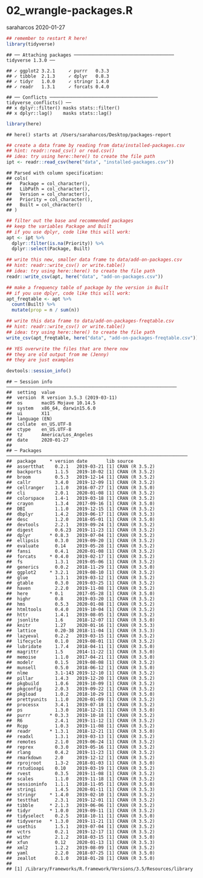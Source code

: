 02\_wrangle-packages.R
================
saraharcos
2020-01-27

``` r
## remember to restart R here!
library(tidyverse)
```

    ## ── Attaching packages ───────────────────────────────────── tidyverse 1.3.0 ──

    ## ✓ ggplot2 3.2.1     ✓ purrr   0.3.3
    ## ✓ tibble  2.1.3     ✓ dplyr   0.8.3
    ## ✓ tidyr   1.0.0     ✓ stringr 1.4.0
    ## ✓ readr   1.3.1     ✓ forcats 0.4.0

    ## ── Conflicts ──────────────────────────────────────── tidyverse_conflicts() ──
    ## x dplyr::filter() masks stats::filter()
    ## x dplyr::lag()    masks stats::lag()

``` r
library(here)
```

    ## here() starts at /Users/saraharcos/Desktop/packages-report

``` r
## create a data frame by reading from data/installed-packages.csv
## hint: readr::read_csv() or read.csv()
## idea: try using here::here() to create the file path
ipt <- readr::read_csv(here("data", "installed-packages.csv"))
```

    ## Parsed with column specification:
    ## cols(
    ##   Package = col_character(),
    ##   LibPath = col_character(),
    ##   Version = col_character(),
    ##   Priority = col_character(),
    ##   Built = col_character()
    ## )

``` r
## filter out the base and recommended packages
## keep the variables Package and Built
## if you use dplyr, code like this will work:
apt <- ipt %>%
  dplyr::filter(is.na(Priority)) %>%
  dplyr::select(Package, Built)

## write this new, smaller data frame to data/add-on-packages.csv
## hint: readr::write_csv() or write.table()
## idea: try using here::here() to create the file path
readr::write_csv(apt, here("data", "add-on-packages.csv"))

## make a frequency table of package by the version in Built
## if you use dplyr, code like this will work:
apt_freqtable <- apt %>%
  count(Built) %>%
  mutate(prop = n / sum(n))

## write this data frame to data/add-on-packages-freqtable.csv
## hint: readr::write_csv() or write.table()
## idea: try using here::here() to create the file path
write_csv(apt_freqtable, here("data", "add-on-packages-freqtable.csv"))

## YES overwrite the files that are there now
## they are old output from me (Jenny)
## they are just examples

devtools::session_info()
```

    ## ─ Session info ───────────────────────────────────────────────────────────────
    ##  setting  value                       
    ##  version  R version 3.5.3 (2019-03-11)
    ##  os       macOS Mojave 10.14.5        
    ##  system   x86_64, darwin15.6.0        
    ##  ui       X11                         
    ##  language (EN)                        
    ##  collate  en_US.UTF-8                 
    ##  ctype    en_US.UTF-8                 
    ##  tz       America/Los_Angeles         
    ##  date     2020-01-27                  
    ## 
    ## ─ Packages ───────────────────────────────────────────────────────────────────
    ##  package     * version date       lib source        
    ##  assertthat    0.2.1   2019-03-21 [1] CRAN (R 3.5.2)
    ##  backports     1.1.5   2019-10-02 [1] CRAN (R 3.5.2)
    ##  broom         0.5.3   2019-12-14 [1] CRAN (R 3.5.2)
    ##  callr         3.4.0   2019-12-09 [1] CRAN (R 3.5.2)
    ##  cellranger    1.1.0   2016-07-27 [1] CRAN (R 3.5.0)
    ##  cli           2.0.1   2020-01-08 [1] CRAN (R 3.5.2)
    ##  colorspace    1.4-1   2019-03-18 [1] CRAN (R 3.5.2)
    ##  crayon        1.3.4   2017-09-16 [1] CRAN (R 3.5.0)
    ##  DBI           1.1.0   2019-12-15 [1] CRAN (R 3.5.2)
    ##  dbplyr        1.4.2   2019-06-17 [1] CRAN (R 3.5.3)
    ##  desc          1.2.0   2018-05-01 [1] CRAN (R 3.5.0)
    ##  devtools      2.2.1   2019-09-24 [1] CRAN (R 3.5.2)
    ##  digest        0.6.23  2019-11-23 [1] CRAN (R 3.5.2)
    ##  dplyr       * 0.8.3   2019-07-04 [1] CRAN (R 3.5.2)
    ##  ellipsis      0.3.0   2019-09-20 [1] CRAN (R 3.5.2)
    ##  evaluate      0.14    2019-05-28 [1] CRAN (R 3.5.2)
    ##  fansi         0.4.1   2020-01-08 [1] CRAN (R 3.5.2)
    ##  forcats     * 0.4.0   2019-02-17 [1] CRAN (R 3.5.2)
    ##  fs            1.3.1   2019-05-06 [1] CRAN (R 3.5.2)
    ##  generics      0.0.2   2018-11-29 [1] CRAN (R 3.5.0)
    ##  ggplot2     * 3.2.1   2019-08-10 [1] CRAN (R 3.5.2)
    ##  glue          1.3.1   2019-03-12 [1] CRAN (R 3.5.2)
    ##  gtable        0.3.0   2019-03-25 [1] CRAN (R 3.5.2)
    ##  haven         2.2.0   2019-11-08 [1] CRAN (R 3.5.2)
    ##  here        * 0.1     2017-05-28 [1] CRAN (R 3.5.0)
    ##  highr         0.8     2019-03-20 [1] CRAN (R 3.5.2)
    ##  hms           0.5.3   2020-01-08 [1] CRAN (R 3.5.2)
    ##  htmltools     0.4.0   2019-10-04 [1] CRAN (R 3.5.2)
    ##  httr          1.4.1   2019-08-05 [1] CRAN (R 3.5.2)
    ##  jsonlite      1.6     2018-12-07 [1] CRAN (R 3.5.0)
    ##  knitr         1.27    2020-01-16 [1] CRAN (R 3.5.3)
    ##  lattice       0.20-38 2018-11-04 [1] CRAN (R 3.5.3)
    ##  lazyeval      0.2.2   2019-03-15 [1] CRAN (R 3.5.2)
    ##  lifecycle     0.1.0   2019-08-01 [1] CRAN (R 3.5.2)
    ##  lubridate     1.7.4   2018-04-11 [1] CRAN (R 3.5.0)
    ##  magrittr      1.5     2014-11-22 [1] CRAN (R 3.5.0)
    ##  memoise       1.1.0   2017-04-21 [1] CRAN (R 3.5.0)
    ##  modelr        0.1.5   2019-08-08 [1] CRAN (R 3.5.2)
    ##  munsell       0.5.0   2018-06-12 [1] CRAN (R 3.5.0)
    ##  nlme          3.1-143 2019-12-10 [1] CRAN (R 3.5.2)
    ##  pillar        1.4.3   2019-12-20 [1] CRAN (R 3.5.2)
    ##  pkgbuild      1.0.6   2019-10-09 [1] CRAN (R 3.5.2)
    ##  pkgconfig     2.0.3   2019-09-22 [1] CRAN (R 3.5.2)
    ##  pkgload       1.0.2   2018-10-29 [1] CRAN (R 3.5.0)
    ##  prettyunits   1.1.0   2020-01-09 [1] CRAN (R 3.5.2)
    ##  processx      3.4.1   2019-07-18 [1] CRAN (R 3.5.2)
    ##  ps            1.3.0   2018-12-21 [1] CRAN (R 3.5.0)
    ##  purrr       * 0.3.3   2019-10-18 [1] CRAN (R 3.5.2)
    ##  R6            2.4.1   2019-11-12 [1] CRAN (R 3.5.2)
    ##  Rcpp          1.0.3   2019-11-08 [1] CRAN (R 3.5.2)
    ##  readr       * 1.3.1   2018-12-21 [1] CRAN (R 3.5.0)
    ##  readxl        1.3.1   2019-03-13 [1] CRAN (R 3.5.2)
    ##  remotes       2.1.0   2019-06-24 [1] CRAN (R 3.5.2)
    ##  reprex        0.3.0   2019-05-16 [1] CRAN (R 3.5.2)
    ##  rlang         0.4.2   2019-11-23 [1] CRAN (R 3.5.2)
    ##  rmarkdown     2.0     2019-12-12 [1] CRAN (R 3.5.2)
    ##  rprojroot     1.3-2   2018-01-03 [1] CRAN (R 3.5.0)
    ##  rstudioapi    0.10    2019-03-19 [1] CRAN (R 3.5.2)
    ##  rvest         0.3.5   2019-11-08 [1] CRAN (R 3.5.2)
    ##  scales        1.1.0   2019-11-18 [1] CRAN (R 3.5.2)
    ##  sessioninfo   1.1.1   2018-11-05 [1] CRAN (R 3.5.0)
    ##  stringi       1.4.5   2020-01-11 [1] CRAN (R 3.5.3)
    ##  stringr     * 1.4.0   2019-02-10 [1] CRAN (R 3.5.2)
    ##  testthat      2.3.1   2019-12-01 [1] CRAN (R 3.5.2)
    ##  tibble      * 2.1.3   2019-06-06 [1] CRAN (R 3.5.2)
    ##  tidyr       * 1.0.0   2019-09-11 [1] CRAN (R 3.5.2)
    ##  tidyselect    0.2.5   2018-10-11 [1] CRAN (R 3.5.0)
    ##  tidyverse   * 1.3.0   2019-11-21 [1] CRAN (R 3.5.2)
    ##  usethis       1.5.1   2019-07-04 [1] CRAN (R 3.5.2)
    ##  vctrs         0.2.1   2019-12-17 [1] CRAN (R 3.5.2)
    ##  withr         2.1.2   2018-03-15 [1] CRAN (R 3.5.0)
    ##  xfun          0.12    2020-01-13 [1] CRAN (R 3.5.3)
    ##  xml2          1.2.2   2019-08-09 [1] CRAN (R 3.5.2)
    ##  yaml          2.2.0   2018-07-25 [1] CRAN (R 3.5.0)
    ##  zeallot       0.1.0   2018-01-28 [1] CRAN (R 3.5.0)
    ## 
    ## [1] /Library/Frameworks/R.framework/Versions/3.5/Resources/library
